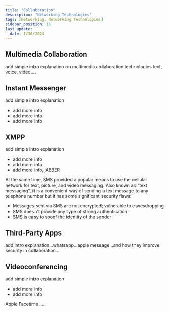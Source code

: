 ```yaml
---
title: "Collaboration"
description: "Networking Technologies"
tags: [Networking, Networking Technologies]
sidebar_position: 15
last_update:
  date: 1/30/2024
---
```



## Multimedia Collaboration 

add simple intro explanatino on multimedia collaboration technologies text, voice, video.... 


## Instant Messenger 

add simple intro explanation 

- add more info 
- add more info 
- add more info 

## XMPP

add simple intro explanation 

- add more info 
- add more info 
- add more info, jABBER 

At the same time, SMS provided a popular means to use the cellular network for text, picture, and video messaging. Also known as "text messaging", it is a convenient way of sending a text message to any telephone number but it has some significant security flaws: 

- Messages sent via SMS are not encrypted; vulnerable to eavesdropping 
- SMS doesn't provide any type of strong authentication
- SMS is easy to spoof the identity of the sender 


## Third-Party Apps 

add intro explanation...whatsapp...apple message...and how they improve security in collaboration... 


## Videoconferencing 

add simple intro explanation 

- add more info 
- add more info 

Apple Facetime .....
